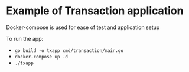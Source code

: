 # Example of Transaction application

Docker-compose is used for ease of test and application setup

To run the app:

- `go build -o txapp cmd/transaction/main.go`
- `docker-compose up -d`
- `./txapp`
